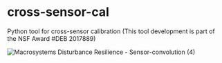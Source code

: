 # cross-sensor-cal
Python tool for cross-sensor calibration (This tool development is part of the NSF Award #DEB 2017889)

![Macrosystems Disturbance Resilience - Sensor-convolution (4)](https://github.com/earthlab/cross-sensor-cal/assets/67020853/90b08cf3-b9ca-494e-80a0-32dccadaefd4)
